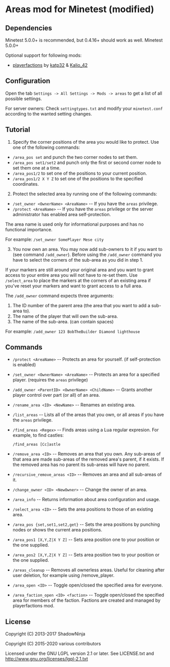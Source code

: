 Areas mod for Minetest (modified)
======================

Dependencies
------------

Minetest 5.0.0+ is recommended, but 0.4.16+ should work as well.
Minetest 5.0.0+

Optional support for following mods:

  * [playerfactions](https://git.leagueh.xyz/katp32/playerfactions/) by [katp32](https://git.leagueh.xyz/katp32) & [Kalio_42](https://git.leagueh.xyz/Kalio_42)


Configuration
-------------

Open the tab `Settings -> All Settings -> Mods -> areas` to get a list of all
possible settings.

For server owners: Check `settingtypes.txt` and modify your `minetest.conf`
according to the wanted setting changes.



Tutorial
--------

1) Specify the corner positions of the area you would like to protect.
Use one of the following commands:

  * `/area_pos set` and punch the two corner nodes to set them.
  * `/area_pos set1/set2` and punch only the first or second corner node to
	set them one at a time.
  * `/area_pos1/2` to set one of the positions to your current position.
  * `/area_pos1/2 X Y Z` to set one of the positions to the specified
	coordinates.

2) Protect the selected area by running one of the following commands:

  * `/set_owner <OwnerName> <AreaName>` -- If you have the `areas` privilege.
  * `/protect <AreaName>` -- If you have the `areas` privilege or the server
	administrator has enabled area self-protection.

The area name is used only for informational purposes and has no functional
importance.

For example: `/set_owner SomePlayer Mese city`

3) You now own an area. You may now add sub-owners to it if you want to (see command `/add_owner`). Before using the `/add_owner` command you have to
select the corners of the sub-area as you did in step 1.

If your markers are still around your original area and you want to grant
access to your entire area you will not have to re-set them. Use `/select_area` to place the markers at the corners of an existing area if you've reset your
markers and want to grant access to a full area.

The `/add_owner` command expects three arguments:
  1. The ID number of the parent area (the area that you want to add a
	sub-area to).
  2. The name of the player that will own the sub-area.
  3. The name of the sub-area. (can contain spaces)

For example: `/add_owner 123 BobTheBuilder Diamond lighthouse`


Commands
--------

  * `/protect <AreaName>` -- Protects an area for yourself. (if
	self-protection is enabled)

  * `/set_owner <OwnerName> <AreaName>` -- Protects an area for a specified
	player. (requires the `areas` privilege)

  * `/add_owner <ParentID> <OwnerName> <ChildName>` -- Grants another player
	control over part (or all) of an area.

  * `/rename_area <ID> <NewName>` -- Renames an existing area.

  * `/list_areas` -- Lists all of the areas that you own, or all areas if you
	have the `areas` privilege.

  * `/find_areas <Regex>` -- Finds areas using a Lua regular expresion.
	For example, to find castles:

		/find_areas [Cc]astle

  * `/remove_area <ID>` -- Removes an area that you own. Any sub-areas of that
	area are made sub-areas of the removed area's parent, if it exists.
	If the removed area has no parent its sub-areas will have no parent.

  * `/recursive_remove_areas <ID>` -- Removes an area and all sub-areas of it.

  * `/change_owner <ID> <NewOwner>` -- Change the owner of an area.

  * `/area_info` -- Returns information about area configuration and usage.

  * `/select_area <ID>` -- Sets the area positions to those of an existing
	area.

  * `/area_pos {set,set1,set2,get}` -- Sets the area positions by punching
	nodes or shows the current area positions.

  * `/area_pos1 [X,Y,Z|X Y Z]` -- Sets area position one to your position or
	the one supplied.

  * `/area_pos2 [X,Y,Z|X Y Z]` -- Sets area position two to your position or
	the one supplied.

  * `/areas_cleanup` -- Removes all ownerless areas.
	Useful for cleaning after user deletion, for example using /remove_player.

  * `/area_open <ID>` -- Toggle open/closed the specified area for everyone.

  * `/area_faction_open <ID> <faction>` -- Toggle open/closed the specified
	area for members of the faction. Factions are created and managed by
	playerfactions mod.

License
-------

Copyright (C) 2013-2017 ShadowNinja

Copyright (C) 2015-2020 various contributors

Licensed under the GNU LGPL version 2.1 or later.
See LICENSE.txt and http://www.gnu.org/licenses/lgpl-2.1.txt
